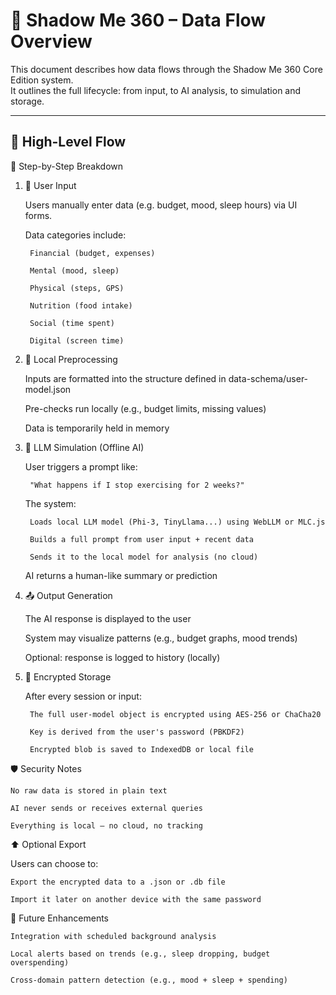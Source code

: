# 🔄 Shadow Me 360 – Data Flow Overview

This document describes how data flows through the Shadow Me 360 Core Edition system.  
It outlines the full lifecycle: from input, to AI analysis, to simulation and storage.

---

## 🧭 High-Level Flow

🧩 Step-by-Step Breakdown
1. 📝 User Input

    Users manually enter data (e.g. budget, mood, sleep hours) via UI forms.

    Data categories include:

        Financial (budget, expenses)

        Mental (mood, sleep)

        Physical (steps, GPS)

        Nutrition (food intake)

        Social (time spent)

        Digital (screen time)

2. 🧠 Local Preprocessing

    Inputs are formatted into the structure defined in data-schema/user-model.json

    Pre-checks run locally (e.g., budget limits, missing values)

    Data is temporarily held in memory

3. 🤖 LLM Simulation (Offline AI)

    User triggers a prompt like:

        "What happens if I stop exercising for 2 weeks?"

    The system:

        Loads local LLM model (Phi-3, TinyLlama...) using WebLLM or MLC.js

        Builds a full prompt from user input + recent data

        Sends it to the local model for analysis (no cloud)

    AI returns a human-like summary or prediction

4. 📤 Output Generation

    The AI response is displayed to the user

    System may visualize patterns (e.g., budget graphs, mood trends)

    Optional: response is logged to history (locally)

5. 🔐 Encrypted Storage

    After every session or input:

        The full user-model object is encrypted using AES-256 or ChaCha20

        Key is derived from the user's password (PBKDF2)

        Encrypted blob is saved to IndexedDB or local file

🛡️ Security Notes

    No raw data is stored in plain text

    AI never sends or receives external queries

    Everything is local – no cloud, no tracking

⬆️ Optional Export

Users can choose to:

    Export the encrypted data to a .json or .db file

    Import it later on another device with the same password

🔄 Future Enhancements

    Integration with scheduled background analysis

    Local alerts based on trends (e.g., sleep dropping, budget overspending)

    Cross-domain pattern detection (e.g., mood + sleep + spending)
